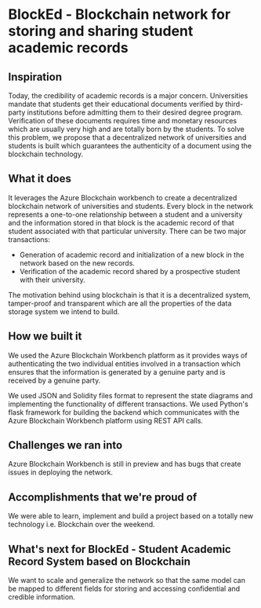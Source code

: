 # BlockEd - Blockchain network for storing and sharing student academic records
## Inspiration
Today, the credibility of academic records is a major concern. Universities mandate that students get their educational documents verified by third-party institutions before admitting them to their desired degree program. Verification of these documents requires time and monetary resources which are usually very high and are totally born by the students. To solve this problem, we propose that a decentralized network of universities and students is built which guarantees the authenticity of a document using the blockchain technology.

## What it does
It leverages the Azure Blockchain workbench to create a decentralized blockchain network of universities and students. Every block in the network represents a one-to-one relationship between a student and a university and the information stored in that block is the academic record of that student associated with that particular university. There can be two major transactions:

  - Generation of academic record and initialization of a new block in the network based on the new records.
  - Verification of the academic record shared by a prospective student with their university.

The motivation behind using blockchain is that it is a decentralized system, tamper-proof and transparent which are all the properties of the data storage system we intend to build.

## How we built it
We used the Azure Blockchain Workbench platform as it provides ways of authenticating the two individual entities involved in a transaction which ensures that the information is generated by a genuine party and is received by a genuine party.

We used JSON and Solidity files format to represent the state diagrams and implementing the functionality of different transactions. We used Python's flask framework for building the backend which communicates with the Azure Blockchain Workbench platform using REST API calls.

## Challenges we ran into
Azure Blockchain Workbench is still in preview and has bugs that create issues in deploying the network.

## Accomplishments that we're proud of
We were able to learn, implement and build a project based on a totally new technology i.e. Blockchain over the weekend.

## What's next for BlockEd - Student Academic Record System based on Blockchain
We want to scale and generalize the network so that the same model can be mapped to different fields for storing and accessing confidential and credible information.
